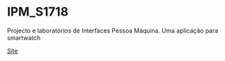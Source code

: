 ﻿# IPM_S1718
Projecto e laboratórios de Interfaces Pessoa Máquina. Uma aplicação para smartwatch

[Site](https://themrkiko.github.io/IPM_S1718/Site/)